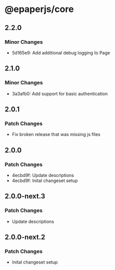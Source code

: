 # @epaperjs/core

## 2.2.0

### Minor Changes

-   5d165e9: Add additional debug logging to Page

## 2.1.0

### Minor Changes

-   3a3afb0: Add support for basic authentication

## 2.0.1

### Patch Changes

-   Fix broken release that was missing js files

## 2.0.0

### Patch Changes

-   4ecbd9f: Update descriptions
-   4ecbd9f: Inital changeset setup

## 2.0.0-next.3

### Patch Changes

-   Update descriptions

## 2.0.0-next.2

### Patch Changes

-   Inital changeset setup
